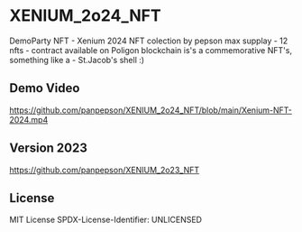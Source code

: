 # XENIUM_2o24_NFT
DemoParty NFT - Xenium 2024 NFT colection by pepson max supplay - 12 nfts - contract available on Poligon blockchain  is's a commemorative NFT's, something like a - St.Jacob's shell :)

## Demo Video
https://github.com/panpepson/XENIUM_2o24_NFT/blob/main/Xenium-NFT-2024.mp4

## Version 2023
https://github.com/panpepson/XENIUM_2o23_NFT


## License
MIT License
SPDX-License-Identifier: UNLICENSED
